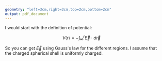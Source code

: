 ```yaml
---
geometry: "left=3cm,right=3cm,top=2cm,bottom=2cm"
output: pdf_document
---
```


I would start with the definition of potential:

$$V(r) = - \int ^{r} _\infty \vec E \cdot d \vec r $$


So you can get $\vec E$ using Gauss's law for the different regions. I assume that the charged spherical shell is uniformly charged. 


